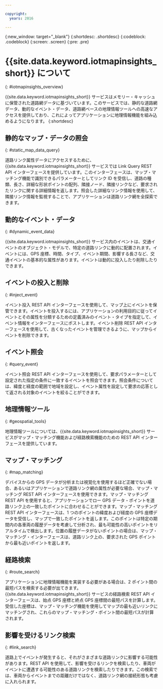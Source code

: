 ```yaml
---

copyright:
  years: 2016

---
```


{:new_window: target="_blank"}
{:shortdesc: .shortdesc}
{:codeblock: .codeblock}
{:screen: .screen}
{:pre: .pre}


# {{site.data.keyword.iotmapinsights_short}} について
{: #iotmapinsights_overview}

{{site.data.keyword.iotmapinsights_short}} サービスはメモリー・キャッシュに保管された道路網データに基づいています。このサービスでは、静的な道路網データ、動的なイベント・データ、道路網ベースの地理情報ツールへの高速なアクセスを提供しており、これによってアプリケーションに地理情報機能を組み込めるようになります。
{:shortdesc}

## 静的なマップ・データの照会
{: #static_map_data_query}

道路リンク属性データにアクセスするために、{{site.data.keyword.iotmapinsights_short}} サービスでは Link Query REST API インターフェースを提供しています。このインターフェースは、マップ・マッチング機能で識別できるパラメーターとしてリンク ID を受信し、道路の種類、長さ、詳細な形状ポイントの配列、隣接ノード、隣接リンクなど、要求されたリンクに関する詳細情報を返します。照会した詳細なリンク情報を使用して、隣接リンク情報を監視することで、アプリケーションは道路リンク網を全探索できます。

## 動的なイベント・データ
{: #dynamic_event_data}

{{site.data.keyword.iotmapinsights_short}} サービス内のイベントは、交通イベントのオブジェクト・モデルで、特定の道路リンクに動的に配置されます。イベントには、GPS 座標、時間、タイプ、イベント期間、影響する長さなど、交通イベントの基本的な属性があります。イベントは動的に投入したり削除したりできます。

## イベントの投入と削除
{: #inject_event}

イベント投入 REST API インターフェースを使用して、マップ上にイベントを保管できます。イベントを投入するには、アプリケーションの利用目的に従ってイベントとその属性を分類するための定義済みのイベント・タイプを指定して、イベント情報をインターフェースにポストします。イベント削除 REST API インターフェースを使用して、古くなったイベントを管理できるように、マップからイベントを削除できます。

## イベント照会
{: #query_event}

イベント照会 REST API インターフェースを使用して、要求パラメーターとして設定された指定の条件に一致するイベントを照会できます。照会条件については、緯度と経度の範囲で地域を設定し、イベント属性を設定して要求の応答として返される対象のイベントを絞ることができます。

## 地理情報ツール
{: #geospatial_tools}

地理情報ツールについては、{{site.data.keyword.iotmapinsights_short}} サービスがマップ・マッチング機能および経路検索機能のための REST API インターフェースを提供しています。

## マップ・マッチング
{: #map_matching}

デバイスからの GPS データが分析または視覚化を使用するほど正確でない場合、あるいはアプリケーションで道路リンク網の属性が必要な場合、マップ・マッチング REST API インターフェースを使用できます。マップ・マッチング REST API を使用すると、アプリケーションでロー GPS データ・ポイントを道路リンク上の一致したポイントに合わせることができます。マップ・マッチング REST API インターフェースは、1 つのポイントの緯度および経度の GPS 座標データを受信し、マップで一致したポイントを返します。このポイントは特定の期間内の各車両の履歴データを考慮して分析され、最も可能性の高いポイントをリアルタイムで検出します。位置の履歴データがないポイントの場合は、マップ・マッチング・インターフェースは、道路リンク上の、要求された GPS ポイントから最も近いポイントを返します。

## 経路検索
{: #route_search}

アプリケーションに地理情報機能を実装する必要がある場合は、2 ポイント間の最短パスを検索する必要が出てきます。{{site.data.keyword.iotmapinsights_short}} サービスの経路検索 REST API インターフェースは、始点 GPS 座標と終点 GPS 座標間の最短パスを計算します。受信した座標は、マップ・マッチング機能を使用してマップの最も近いリンクにマッチングされ、これらのマップ・マッチング・ポイント間の最短パスが計算されます。

## 影響を受けるリンク検索
{: #link_search}

道路上でイベントが発生すると、それがさまざまな道路リンクに影響する可能性があります。REST API を使用して、影響を受けるリンクを検索したり、車両がイベントに遭遇する可能性のある道路リンクを検索したりできます。この検索では、車両からイベントまでの距離だけではなく、道路リンク網の接続形態も考慮に入れられます。

